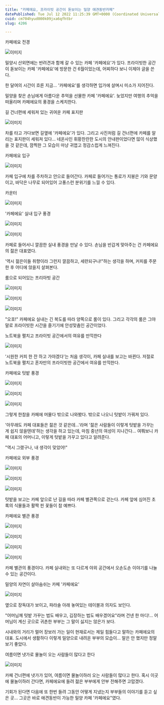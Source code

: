 ```yaml
---
title: "카페에요, 프라이빗 공간이 돋보이는 밀양 애견동반카페"
datePublished: Tue Jul 12 2022 11:25:39 GMT+0000 (Coordinated Universal Time)
cuid: cm704hyud000k09jxa6qfhtbr
slug: 4206

---
```



카페에요 전경

![이미지](https://cdn.hashnode.com/res/hashnode/image/upload/v1739256598796/c8a9b7d5-8d65-4ae5-8fbb-338f6707ce53.jpeg)

밀양시 산외면에는 반려견과 함께 갈 수 있는 카페 '카페에요'가 있다. 프라이빗한 공간이 돋보이는 카페 '카페에요'에 방문한 건 6월이었는데, 어찌하다 보니 이제야 글을 쓴다.

한 달여의 시간이 흐른 지금... '카페에요'를 생각하면 입가에 살며시 미소가 지어진다.

밀양을 찾은 손님에게 아름다운 추억을 선물한 카페 '카페에요'. 늦었지만 여행의 추억을 떠올리며 카페에요의 풍경을 스케치한다.

길 건너편에 세워져 있는 귀여운 카페 표지판

![이미지](https://cdn.hashnode.com/res/hashnode/image/upload/v1739256601195/f3416908-239a-415e-b6e3-824a71ff6581.jpeg)

차를 타고 가다보면 길옆에 '카페에요'가 있다. 그리고 사진처럼 길 건너편에 카페를 알리는 표지판이 세워져 있다... 네온사인 휘황찬란한 도시의 안내판이었다면 많이 식상했을 것 같은데, 깜찍한 그 모습이 마냥 귀엽고 정감스럽게 느껴진다.

카페에요 입구

![이미지](https://cdn.hashnode.com/res/hashnode/image/upload/v1739256603270/20fb5f31-9672-4b74-9d77-70290d494633.jpeg)

카페 입구에 차를 주차하고 안으로 들어간다. 카페로 들어가는 통로가 지붕은 기와 문양이고, 바닥은 나무로 되어있어 고풍스런 분위기를 느낄 수 있다.

카운터

![이미지](https://cdn.hashnode.com/res/hashnode/image/upload/v1739256605098/28ba5658-b651-4dac-a253-a3d16b40b3d1.jpeg)

'카페에요' 실내 입구 풍경

![이미지](https://cdn.hashnode.com/res/hashnode/image/upload/v1739256606939/9f5bbd6c-e21b-471f-a211-ed9b26143348.jpeg)

![이미지](https://cdn.hashnode.com/res/hashnode/image/upload/v1739256609023/6c1e8cda-6037-490b-8ef8-1361afc21395.jpeg)

카페로 들어서니 깔끔한 실내 풍경을 만날 수 있다. 손님을 반갑게 맞아주는 건 카페에요의 젊은 대표였다.

'역시 젊은이들 취향이라 그런지 깔끔하고, 세련되구나!"하는 생각을 하며, 커피를 주문한 후 어디에 앉을지 살펴본다.

룸으로 되어있는 프리아빗 공간

![이미지](https://cdn.hashnode.com/res/hashnode/image/upload/v1739256610637/821616a1-e7da-4845-8a0c-bd5d335856ef.jpeg)

![이미지](https://cdn.hashnode.com/res/hashnode/image/upload/v1739256612347/8fa4c8c7-c6d4-43d6-adce-a2a77a3427c4.jpeg)

![이미지](https://cdn.hashnode.com/res/hashnode/image/upload/v1739256614002/e6b8e4e4-7c41-4324-b466-3e41a4b82657.jpeg)

"오호!" 카페에요 실내는 긴 복도를 따라 양쪽으로 룸이 있다. 그리고 각각의 룸은 그야말로 프라이빗한 시간을 즐기기에 안성맞춤인 공간이었다.

노트북을 펼치고 프라이빗 공간에서의 여유를 만끽한다

![이미지](https://cdn.hashnode.com/res/hashnode/image/upload/v1739256615768/ee07c4b1-8f8d-4cee-94ee-eac7a55c9a69.jpeg)

'시원한 커피 한 잔 하고 가야겠다'는 처음 생각이, 카페 실내를 보고는 바뀐다. 저절로 노트북을 펼치고 혼자만의 프라이빗한 공간에서 여유를 만끽한다.

카페에요 텃밭 풍경

![이미지](https://cdn.hashnode.com/res/hashnode/image/upload/v1739256617938/25fd5cda-b7ab-4b84-bad7-acb5ee26f863.jpeg)

![이미지](https://cdn.hashnode.com/res/hashnode/image/upload/v1739256619954/a0fd68f0-d25d-46c1-9fb6-ae8fa641913e.jpeg)

![이미지](https://cdn.hashnode.com/res/hashnode/image/upload/v1739256622055/47da9121-8d7e-4167-b761-278135047906.jpeg)

그렇게 한참을 카페에 머물다 밖으로 나와봤다. 밖으로 나오니 텃밭이 가꿔져 있다.

'아무래도 카페 대표들은 젊은 것 같은데...'라며 '젊은 사람들이 이렇게 텃밭을 가꾸는 게 쉽지 않을텐데'하는 생각을 하고 있는데, 마침 중년의 여성이 지나간다... 여쭤보니 카페 대표의 어머니고, 이렇게 텃밭을 가꾸고 있다고 알려준다.

"역시 그랬구나, 내 생각이 맞았어!"

카페에요 외부 풍경

![이미지](https://cdn.hashnode.com/res/hashnode/image/upload/v1739256624086/943a1ed1-d07a-4bbd-b0c5-fd7237774111.jpeg)

![이미지](https://cdn.hashnode.com/res/hashnode/image/upload/v1739256626790/69c05d5d-82cc-4f62-8045-a2f3d795fa35.jpeg)

![이미지](https://cdn.hashnode.com/res/hashnode/image/upload/v1739256628890/adabaf75-f2fe-45ad-9f97-8b662dcc09d7.jpeg)

텃밭을 보고는 카페 앞으로 난 길을 따라 카페 별관쪽으로 걷는다. 카페 앞에 심어진 초록의 식물들과 활짝 핀 꽃들이 참 예쁘다.

카페에요 별관 풍경

![이미지](https://cdn.hashnode.com/res/hashnode/image/upload/v1739256631220/b47449c8-b845-42e0-8582-43be0afb5a1f.jpeg)

![이미지](https://cdn.hashnode.com/res/hashnode/image/upload/v1739256633412/aacb5ae2-9a6a-4fd9-a3aa-5c33f16ce058.jpeg)

![이미지](https://cdn.hashnode.com/res/hashnode/image/upload/v1739256635417/adb7a15e-8b46-4c9a-82e9-9b3c94ca7c25.jpeg)

![이미지](https://cdn.hashnode.com/res/hashnode/image/upload/v1739256637522/3b1b324c-6d3c-4f08-9e66-8415adcdbbc2.jpeg)

카페 별관의 풍경이다. 카페 실내와는 또 다르게 야외 공간에서 오손도손 이야기를 나눌 수 있는 공간이다.

밀양의 자연이 살아숨쉬는 카페 '카페에요'

![이미지](https://cdn.hashnode.com/res/hashnode/image/upload/v1739256639651/79d87749-908b-4e43-a40d-95e7d8b6819c.jpeg)

옆으로 장독대가 보이고, 파라솔 아래 놓여있는 테이블과 의자도 보인다.

"어머님께 텃밭 가꾸는 법도 배우고, 김장하는 법도 배우겠어요"라며 건넨 한 마디!... 어머님이 계신 곳으로 귀촌한 부부는 그 말이 싫지는 않은가 보다.

시내와의 거리가 멀어 장보러 가는 일이 현재로서는 제일 힘들다고 말하는 카페에요의 대표. 도시에서 생활하다 이렇게 밀양으로 내려온 부부의 모습이... 말은 안 했지만 정말 보기 좋았다.

여름이면 냇가로 물놀이 오는 사람들이 많다고 한다

![이미지](https://cdn.hashnode.com/res/hashnode/image/upload/v1739256641587/15ef7350-daef-4084-a9fb-785b733032dd.jpeg)

카페 건너편에 냇가가 있어, 여름이면 물놀이하러 오는 사람들이 많다고 한다. 혹시 이곳에 물놀이하러 간다면, 카페에요에 들려 젊은 부부에게 안부 전해주면 고맙겠다.

기회가 된다면 다음에 또 한번 들려 그동안 어떻게 지냈는지 부부들의 이야기를 듣고 싶은 곳... 그곳은 바로 애견동반이 가능한 밀양 카페 '카페에요"였다.